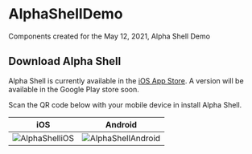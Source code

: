 
# AlphaShellDemo
Components created for the May 12, 2021, Alpha Shell Demo

## Download Alpha Shell

Alpha Shell is currently available in the [iOS App Store](https://apps.apple.com/us/app/alpha-shell/id1561405811). A version will be available in the Google Play store soon.

Scan the QR code below with your mobile device in install Alpha Shell.

| iOS    | Android |
| :----: | :----: |
| ![AlphaShelliOS](https://user-images.githubusercontent.com/17854599/118022774-bb75f400-b32a-11eb-87a1-8bca6f318c83.png) | ![AlphaShellAndroid](https://user-images.githubusercontent.com/17854599/120387498-ff3f9600-c2f7-11eb-8480-15eda400d97d.png) |
